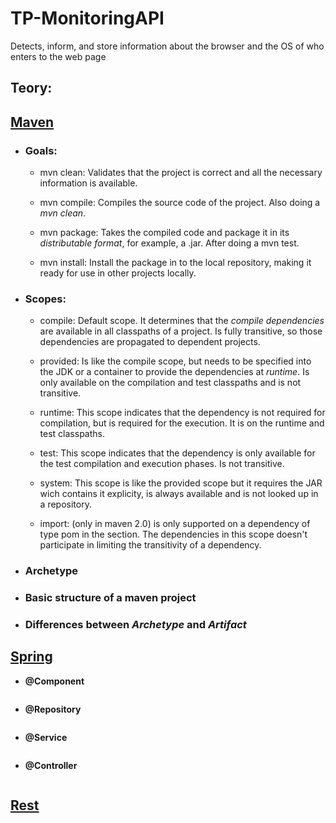 # TP-MonitoringAPI
Detects, inform, and store information about the browser and the OS of who enters to the web page

## Teory:

## [Maven](https://maven.apache.org/what-is-maven.html)

  * ### Goals: 


    * mvn clean: Validates that the project is correct and all the necessary information is available.
    
    * mvn compile: Compiles the source code of the project. Also doing a *mvn clean*.
    
    * mvn package: Takes the compiled code and package it in its *distributable format*, for example, a .jar. After doing a mvn test.
    
    * mvn install: Install the package in to the local repository, making it ready for use in other projects locally.


 * ### Scopes: 
 
    * compile: Default scope. It determines that the *compile dependencies* are available in all classpaths of a project. Is fully transitive, so those dependencies are propagated to dependent projects.
     
    * provided: Is like the compile scope, but needs to be specified into the JDK or a container to provide the dependencies at *runtime*. Is only available on the compilation and test classpaths and is not transitive.
    
    * runtime: This scope indicates that the dependency is not required for compilation, but is required for the execution. It is on the runtime and test classpaths.
    
    * test: This scope indicates that the dependency is only available for the test compilation and execution phases. Is not transitive.
    
    * system: This scope is like the provided scope but it requires the JAR wich contains it explicity, is always available and is not looked up in a repository.
    
    * import: (only in maven 2.0) is only supported on a dependency of type pom in the <dependencyManagement> section. The dependencies in this scope doesn't participate in limiting the transitivity of a dependency.
    

    

 * ### Archetype





 * ### Basic structure of a maven project






 * ### Differences between *Archetype* and *Artifact*




  
## [Spring](https://spring.io/)

  * **@Component**
  ```
  ```
  * **@Repository**
  ```
  ```
  * **@Service**
  ```
  ```
  * **@Controller**
  ```
  ```
  
## [Rest](https://en.wikipedia.org/wiki/Representational_state_transfer)

